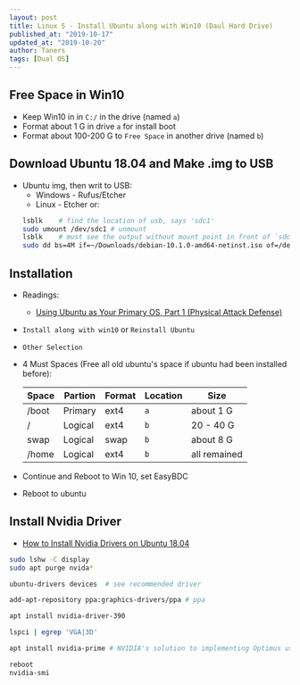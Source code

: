 ```yaml
---
layout: post
title: Linux 5 - Install Ubuntu along with Win10 (Daul Hard Drive)
published_at: "2019-10-17"
updated_at: "2019-10-20"
author: Taners
tags: [Dual OS]
---
```


## Free Space in Win10
- Keep Win10 in in `C:/` in the drive (named `a`)
- Format about 1 G in drive `a` for install boot
- Format about 100-200 G to `Free Space` in another drive (named `b`)

## Download Ubuntu 18.04 and Make .img to USB
- Ubuntu img, then writ to USB:
  - Windows - Rufus/Etcher
  - Linux - Etcher or:
  ```bash
  lsblk    # find the location of usb, says 'sdc1'
  sudo umount /dev/sdc1 # unmount
  lsblk    # must see the output without mount point in front of `sdc1`
  sudo dd bs=4M if=~/Downloads/debian-10.1.0-amd64-netinst.iso of=/dev/sdc conv=fdatasync
  ```

## Installation

- Readings: 
  - [Using Ubuntu as Your Primary OS, Part 1 (Physical Attack Defense)](https://null-byte.wonderhowto.com/how-to/locking-down-linux-using-ubuntu-as-your-primary-os-part-1-physical-attack-defense-0185565/)

- `Install along with win10` or `Reinstall Ubuntu`
- `Other Selection`
- 4 Must Spaces (Free all old ubuntu's space if ubuntu had been installed before):

    |Space|Partion|Format|Location|Size|
    |-|-|-|-|-|
    |/boot|Primary|ext4|`a`|about 1 G|
    |/|Logical|ext4|`b`|20 - 40 G|
    |swap|Logical|swap|`b`|about 8 G|
    |/home|Logical|ext4|`b`|all remained|

- Continue and Reboot to Win 10, set EasyBDC
- Reboot to ubuntu

## Install Nvidia Driver

- [How to Install Nvidia Drivers on Ubuntu 18.04](https://linoxide.com/linux-how-to/install-nvidia-drivers-ubuntu/)

```bash
sudo lshw -C display
sudo apt purge nvida*

ubuntu-drivers devices  # see recommended driver

add-apt-repository ppa:graphics-drivers/ppa # ppa

apt install nvidia-driver-390

lspci | egrep 'VGA|3D'

apt install nvidia-prime # NVIDIA's solution to implementing Optimus usability on Linux. 

reboot
nvidia-smi
```
